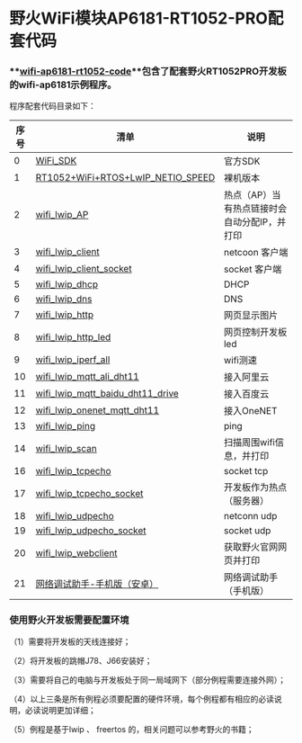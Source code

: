 # 野火WiFi模块AP6181-RT1052-PRO配套代码

### **[wifi-ap6181-rt1052-code](https://github.com/Embdefire/wifi-ap6181-rt1052-code)**包含了配套野火RT1052PRO开发板的wifi-ap6181示例程序。

程序配套代码目录如下：

| 序号 | 清单                                                         | 说明                                         |
| ---- | ------------------------------------------------------------ | -------------------------------------------- |
| 0    | [WiFi_SDK](https://github.com/Embdefire/wifi-ap6181-rt1052-code/tree/master/WiFi_SDK) | 官方SDK                                      |
| 1    | [RT1052+WiFi+RTOS+LwIP_NETIO_SPEED](https://github.com/Embdefire/wifi-ap6181-rt1052-code/tree/master/RT1052%2BWiFi%2BRTOS%2BLwIP_NETIO_SPEED) | 裸机版本                                     |
| 2    | [wifi_lwip_AP](https://github.com/Embdefire/wifi-ap6181-rt1052-code/tree/master/wifi_lwip_AP) | 热点（AP）当有热点链接时会自动分配IP，并打印 |
| 3    | [wifi_lwip_client](https://github.com/Embdefire/wifi-ap6181-rt1052-code/tree/master/wifi_lwip_client) | netcoon 客户端                               |
| 4    | [wifi_lwip_client_socket](https://github.com/Embdefire/wifi-ap6181-rt1052-code/tree/master/wifi_lwip_client_socket) | socket 客户端                                |
| 5    | [wifi_lwip_dhcp](https://github.com/Embdefire/wifi-ap6181-rt1052-code/tree/master/wifi_lwip_dhcp) | DHCP                                         |
| 6    | [wifi_lwip_dns](https://github.com/Embdefire/wifi-ap6181-rt1052-code/tree/master/wifi_lwip_dns) | DNS                                          |
| 7    | [wifi_lwip_http](https://github.com/Embdefire/wifi-ap6181-rt1052-code/tree/master/wifi_lwip_http) | 网页显示图片                                 |
| 8    | [wifi_lwip_http_led](https://github.com/Embdefire/wifi-ap6181-rt1052-code/tree/master/wifi_lwip_http_led) | 网页控制开发板led                            |
| 9    | [wifi_lwip_iperf_all](https://github.com/Embdefire/wifi-ap6181-rt1052-code/tree/master/wifi_lwip_iperf_all) | wifi测速                                     |
| 10   | [wifi_lwip_mqtt_ali_dht11](https://github.com/Embdefire/wifi-ap6181-rt1052-code/tree/master/wifi_lwip_mqtt_ali_dht11) | 接入阿里云                                   |
| 11   | [wifi_lwip_mqtt_baidu_dht11_drive](https://github.com/Embdefire/wifi-ap6181-rt1052-code/tree/master/wifi_lwip_mqtt_baidu_dht11_drive) | 接入百度云                                   |
| 12   | [wifi_lwip_onenet_mqtt_dht11](https://github.com/Embdefire/wifi-ap6181-rt1052-code/tree/master/wifi_lwip_onenet_mqtt_dht11) | 接入OneNET                                   |
| 13   | [wifi_lwip_ping](https://github.com/Embdefire/wifi-ap6181-rt1052-code/tree/master/wifi_lwip_ping) | ping                                         |
| 14   | [wifi_lwip_scan](https://github.com/Embdefire/wifi-ap6181-rt1052-code/tree/master/wifi_lwip_scan) | 扫描周围wifi信息，并打印                     |
| 16   | [wifi_lwip_tcpecho](https://github.com/Embdefire/wifi-ap6181-rt1052-code/tree/master/wifi_lwip_tcpecho) | socket tcp                                   |
| 17   | [wifi_lwip_tcpecho_socket](https://github.com/Embdefire/wifi-ap6181-rt1052-code/tree/master/wifi_lwip_tcpecho_socket) | 开发板作为热点（服务器）                     |
| 18   | [wifi_lwip_udpecho](https://github.com/Embdefire/wifi-ap6181-rt1052-code/tree/master/wifi_lwip_udpecho) | netconn udp                                  |
| 19   | [wifi_lwip_udpecho_socket](https://github.com/Embdefire/wifi-ap6181-rt1052-code/tree/master/wifi_lwip_udpecho_socket) | socket udp                                   |
| 20   | [wifi_lwip_webclient](https://github.com/Embdefire/wifi-ap6181-rt1052-code/tree/master/wifi_lwip_webclient) | 获取野火官网网页并打印                       |
| 21   | [网络调试助手-手机版（安卓）](https://github.com/Embdefire/wifi-ap6181-rt1052-code/tree/master/网络调试助手-手机版（安卓）) | 网络调试助手（手机版）                       |

### 使用野火开发板需要配置环境

（1）需要将开发板的天线连接好；

（2）将开发板的跳帽J78、J66安装好；

（3）需要将自己的电脑与开发板处于同一局域网下（部分例程需要连接外网）；

（4）以上三条是所有例程必须要配置的硬件环境，每个例程都有相应的必读说明，必读说明更加详细；

（5）例程是基于lwip 、 freertos 的，相关问题可以参考野火的书籍；